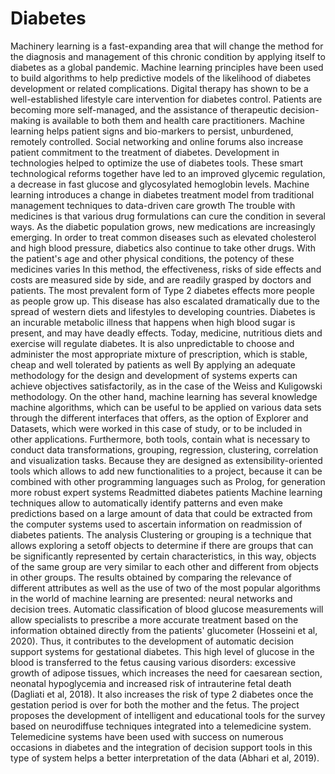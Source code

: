 # Diabetes
Machinery learning is a fast-expanding area that will change the method for the diagnosis and management of this chronic condition by applying itself to diabetes as a global pandemic. Machine learning principles have been used to build algorithms to help predictive models of the likelihood of diabetes development or related complications. Digital therapy has shown to be a well-established lifestyle care intervention for diabetes control. Patients are becoming more self-managed, and the assistance of therapeutic decision-making is available to both them and health care practitioners. Machine learning helps patient signs and bio-markers to persist, unburdened, remotely controlled. Social networking and online forums also increase patient commitment to the treatment of diabetes. Development in technologies helped to optimize the use of diabetes tools. These smart technological reforms together have led to an improved glycemic regulation, a decrease in fast glucose and glycosylated hemoglobin levels. Machine learning introduces a change in diabetes treatment model from traditional management techniques to data-driven care growth The trouble with medicines is that various drug formulations can cure the condition in several ways. As the diabetic population grows, new medications are increasingly emerging. In order to treat common diseases such as elevated cholesterol and high blood pressure, diabetics also continue to take other drugs. With the patient's age and other physical conditions, the potency of these medicines varies In this method, the effectiveness, risks of side effects and costs are measured side by side, and are readily grasped by doctors and patients. The most prevalent form of Type 2 diabetes effects more people as people grow up. This disease has also escalated dramatically due to the spread of western diets and lifestyles to developing countries. Diabetes is an incurable metabolic illness that happens when high blood sugar is present, and may have deadly effects. Today, medicine, nutritious diets and exercise will regulate diabetes. It is also unpredictable to choose and administer the most appropriate mixture of prescription, which is stable, cheap and well tolerated by patients as well By applying an adequate methodology for the design and development of systems experts can achieve objectives satisfactorily, as in the case of the Weiss and Kuligowski methodology. On the other hand, machine learning has several knowledge machine algorithms, which can be useful to be applied on various data sets through the different interfaces that offers, as the option of Explorer and Datasets, which were worked in this case of study, or to be included in other applications. Furthermore, both tools, contain what is necessary to conduct data transformations, grouping, regression, clustering, correlation and visualization tasks. Because they are designed as extensibility-oriented tools which allows to add new functionalities to a project, because it can be combined with other programming languages such as Prolog, for generation more robust expert systems  Readmitted diabetes patients Machine learning techniques allow to automatically identify patterns and even make predictions based on a large amount of data that could be extracted from the computer systems used to ascertain information on readmission of diabetes patients. The analysis Clustering or grouping is a technique that allows exploring a setoff objects to determine if there are groups that can be significantly represented by certain characteristics, in this way, objects of the same group are very similar to each other and different from objects in other groups. The results obtained by comparing the relevance of different attributes as well as the use of two of the most popular algorithms in the world of machine learning are presented: neural networks and decision trees. Automatic classification of blood glucose measurements will allow specialists to prescribe a more accurate treatment based on the information obtained directly from the patients' glucometer (Hosseini et al, 2020). Thus, it contributes to the development of automatic decision support systems for gestational diabetes. This high level of glucose in the blood is transferred to the fetus causing various disorders: excessive growth of adipose tissues, which increases the need for caesarean section, neonatal hypoglycemia and increased risk of intrauterine fetal death (Dagliati et al, 2018). It also increases the risk of type 2 diabetes once the gestation period is over for both the mother and the fetus. The project proposes the development of intelligent and educational tools for the survey based on neurodiffuse techniques integrated into a telemedicine system. Telemedicine systems have been used with success on numerous occasions in diabetes and the integration of decision support tools in this type of system helps a better interpretation of the data (Abhari et al, 2019).
